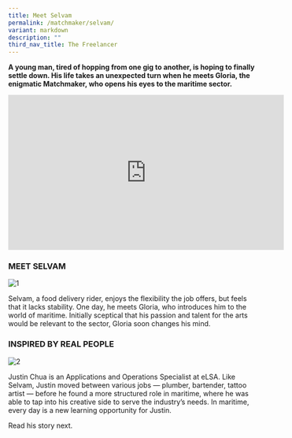 ```yaml
---
title: Meet Selvam
permalink: /matchmaker/selvam/
variant: markdown
description: ""
third_nav_title: The Freelancer
---
```

**A young man, tired of hopping from one gig to another, is hoping to finally settle down. His life takes an unexpected turn when he meets Gloria, the enigmatic Matchmaker, who opens his eyes to the maritime sector.**

<iframe allowfullscreen="" allow="accelerometer; autoplay; clipboard-write; encrypted-media; gyroscope; picture-in-picture; web-share" frameborder="0" title="YouTube video player" src="https://www.youtube.com/embed/gZW2FxengMw?si=KAsHM64-zacMBEAM" height="315" width="560"></iframe>

### MEET SELVAM
<img border="0" alt="1" src="https://i.ibb.co/QX1fCRZ/1.png">

Selvam, a food delivery rider, enjoys the flexibility the job offers, but feels that it lacks stability. One day, he meets Gloria, who introduces him to the world of maritime. Initially sceptical that his passion and talent for the arts would be relevant to the sector, Gloria soon changes his mind.

### INSPIRED BY REAL PEOPLE

<img border="0" alt="2" src="https://i.ibb.co/H7bcTj2/2.png">

Justin Chua is an Applications and Operations Specialist at eLSA. Like Selvam, Justin moved between various jobs — plumber, bartender, tattoo artist — before he found a more structured role in maritime, where he was able to tap into his creative side to serve the industry’s needs. In maritime, every day is a new learning opportunity for Justin.

Read his story next.
